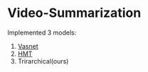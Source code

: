 # Video-Summarization
Implemented 3 models:
1. [Vasnet](https://github.com/ok1zjf/VASNet)
2. [HMT](https://arxiv.org/abs/2109.10559)
3. Trirarchical(ours)
